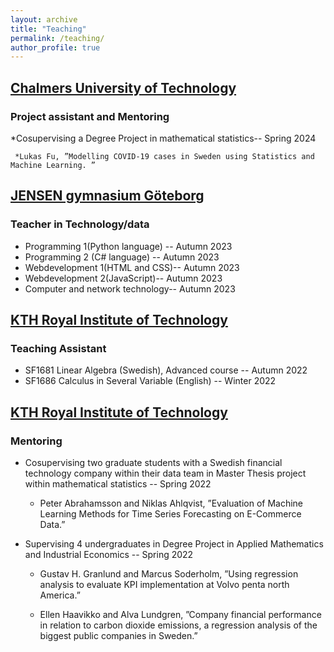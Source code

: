 ```yaml
---
layout: archive
title: "Teaching"
permalink: /teaching/
author_profile: true
---
```



## [Chalmers University of Technology](https://www.chalmers.se/en/)
### Project assistant and Mentoring

*Cosupervising a Degree Project in mathematical statistics-- Spring 2024 

     *Lukas Fu, ”Modelling COVID-19 cases in Sweden using Statistics and Machine Learning. ”


## [JENSEN gymnasium Göteborg](https://www.jensengymnasium.se/goteborg)
### Teacher in Technology/data
<ul>
    <li>Programming 1(Python language) -- Autumn 2023</li> 
    <li>Programming 2 (C# language) -- Autumn 2023</li>
    <li> Webdevelopment 1(HTML and CSS)-- Autumn 2023</li>
    <li> Webdevelopment 2(JavaScript)-- Autumn 2023</li>
    <li> Computer and network technology-- Autumn 2023</li>
    
</ul>

## [KTH Royal Institute of Technology](https://www.kth.se/en)
### Teaching Assistant
<ul>
	<li>SF1681 Linear Algebra (Swedish), Advanced course -- Autumn 2022</li> 
	<li>SF1686 Calculus in Several Variable (English) -- Winter 2022</li>
</ul>

## [KTH Royal Institute of Technology](https://www.kth.se/en)
### Mentoring

* Cosupervising two graduate students with a Swedish financial technology company within their data team in Master Thesis project within mathematical statistics -- Spring 2022

     * Peter Abrahamsson and Niklas Ahlqvist, ”Evaluation of Machine Learning Methods for Time Series Forecasting on E-Commerce Data.”
	
* Supervising 4 undergraduates in Degree Project in Applied Mathematics and Industrial Economics -- Spring 2022

     * Gustav H. Granlund and Marcus Soderholm, ”Using regression analysis to evaluate KPI implementation at Volvo penta north America.”

     * Ellen Haavikko and Alva Lundgren, ”Company financial performance in relation to carbon dioxide emissions, a regression analysis of the biggest public companies in Sweden.”


